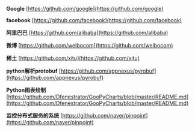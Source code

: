 **Google**		[https://github.com/google](https://github.com/google)

**facebook**	[https://github.com/facebook](https://github.com/facebook)

**阿里巴巴**		[https://github.com/alibaba](https://github.com/alibaba)

**微博**		[https://github.com/weibocom](https://github.com/weibocom)

**稀土**		[https://github.com/xitu](https://github.com/xitu)

**python解析protobuf**	[https://github.com/appnexus/pyrobuf](https://github.com/appnexus/pyrobuf)

**Python图表绘制**	[https://github.com/Dfenestrator/GooPyCharts/blob/master/README.md](https://github.com/Dfenestrator/GooPyCharts/blob/master/README.md)

**监控分布式服务的系统**	[https://github.com/naver/pinpoint](https://github.com/naver/pinpoint)